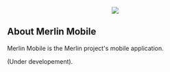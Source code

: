 <p align="center"><a href="https://github.com/juancrrn/merlin-mobile" target="_blank"><img src="https://juancrrn.io/img/merlin-github-header-rgb-expanded.svg"></a></p>

## About Merlin Mobile

Merlin Mobile is the Merlin project's mobile application.

(Under developement).
